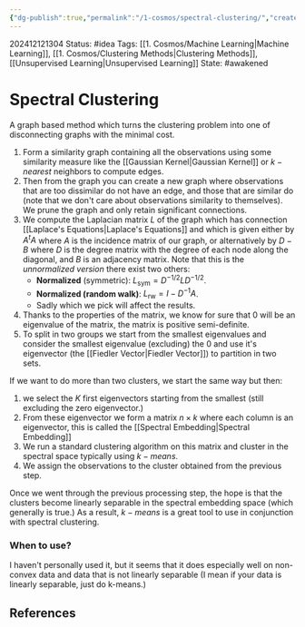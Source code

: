 ```yaml
---
{"dg-publish":true,"permalink":"/1-cosmos/spectral-clustering/","created":"2025-01-22T11:17:14.105-05:00","updated":"2025-05-28T16:15:19.205-04:00"}
---
```


202412121304
Status: #idea
Tags: [[1. Cosmos/Machine Learning\|Machine Learning]], [[1. Cosmos/Clustering Methods\|Clustering Methods]], [[Unsupervised Learning\|Unsupervised Learning]]
State: #awakened 
# Spectral Clustering

A graph based method which turns the clustering problem into one of disconnecting graphs with the minimal cost.   

1. Form a similarity graph containing all the observations using some similarity measure like the [[Gaussian Kernel\|Gaussian Kernel]] or $k-nearest$ neighbors to compute edges.
2. Then from the graph you can create a new graph where observations that are too dissimilar do not have an edge, and those that are similar do (note that we don't care about observations similarity to themselves). We prune the graph and only retain significant connections.
3. We compute the Laplacian matrix $L$ of the graph which has connection [[Laplace's Equations\|Laplace's Equations]] and which is given either by $A^tA$ where $A$ is the incidence matrix of our graph, or alternatively by $D-B$ where $D$ is the degree matrix with the degree of each node along the diagonal, and $B$ is an adjacency matrix. Note that this is the *unnormalized version* there exist two others:
	- **Normalized** (symmetric): $L_{\text{sym}} = D^{-1/2}LD^{-1/2}$.
	- **Normalized (random walk)**: $L_{\text{rw}} = I - D^{-1}A$.
	- Sadly which we pick will affect the results.
4. Thanks to the properties of the matrix, we know for sure that $0$ will be an eigenvalue of the matrix, the matrix is positive semi-definite.
5. To split in two groups we start from the smallest eigenvalues and consider the smallest eigenvalue (excluding) the $0$ and use it's eigenvector (the [[Fiedler Vector\|Fiedler Vector]]) to partition in two sets.

If we want to do more than two clusters, we start the same way but then:
1. we select the $K$ first eigenvectors starting from the smallest (still excluding the zero eigenvector.)
2. From these eigenvector we form a matrix $n\times k$ where each column is an eigenvector, this is called the [[Spectral Embedding\|Spectral Embedding]]
3. We run a standard clustering algorithm on this matrix and cluster in the spectral space typically using $k-means$.
4. We assign the observations to the cluster obtained from the previous step.

Once we went through the previous processing step, the hope is that the clusters become linearly separable in the spectral embedding space (which generally is true.) As a result, $k-means$ is a great tool to use in conjunction with spectral clustering.

### When to use?
I haven't personally used it, but it seems that it does especially well on non-convex data and data that is not linearly separable (I mean if your data is linearly separable, just do k-means.)
## References
